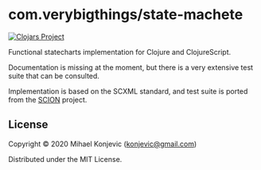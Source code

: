 # com.verybigthings/state-machete

[![Clojars Project](https://img.shields.io/clojars/v/com.verybigthings/state-machete.svg)](https://clojars.org/com.verybigthings/state-machete)

Functional statecharts implementation for Clojure and ClojureScript.

Documentation is missing at the moment, but there is a very extensive test suite that can be consulted.

Implementation is based on the SCXML standard, and test suite is ported from the [SCION](https://gitlab.com/scion-scxml) project.

## License

Copyright © 2020 Mihael Konjevic (konjevic@gmail.com)

Distributed under the MIT License. 

